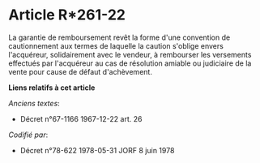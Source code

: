 # Article R*261-22

La garantie de remboursement revêt la forme d'une convention de cautionnement aux termes de laquelle la caution s'oblige
envers l'acquéreur, solidairement avec le vendeur, à rembourser les versements effectués par l'acquéreur au cas de résolution
amiable ou judiciaire de la vente pour cause de défaut d'achèvement.

**Liens relatifs à cet article**

_Anciens textes_:

  - Décret n°67-1166 1967-12-22 art. 26

_Codifié par_:

  - Décret n°78-622 1978-05-31 JORF 8 juin 1978
